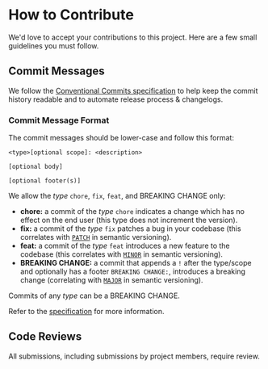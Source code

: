 # How to Contribute

We'd love to accept your contributions to this project. Here are a few small guidelines you must follow.

## Commit Messages

We follow the [Conventional Commits specification][conventional-commits] to help keep the commit history readable and to automate release process & changelogs.

### Commit Message Format

The commit messages should be lower-case and follow this format:

```text
<type>[optional scope]: <description>

[optional body]

[optional footer(s)]
```

We allow the _type_ `chore`, `fix`, `feat`, and BREAKING CHANGE only:

- **chore:** a commit of the _type_ `chore` indicates a change which has no effect on the end user (this type does not increment the version).
- **fix:** a commit of the _type_ `fix` patches a bug in your codebase (this correlates with [`PATCH`](http://semver.org/#summary) in semantic versioning).
- **feat:** a commit of the _type_ `feat` introduces a new feature to the codebase (this correlates with [`MINOR`](http://semver.org/#summary) in semantic versioning).
- **BREAKING CHANGE:** a commit that appends a `!` after the type/scope and optionally has a footer `BREAKING CHANGE:`, introduces a breaking change (correlating with [`MAJOR`](http://semver.org/#summary) in semantic versioning).

Commits of any _type_ can be a BREAKING CHANGE.

Refer to the [specification][conventional-commits] for more information.

## Code Reviews

All submissions, including submissions by project members, require review.

[conventional-commits]: https://www.conventionalcommits.org/en/v1.0.0/
